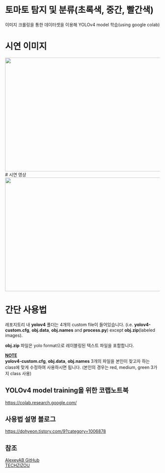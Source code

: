 # 토마토 탐지 및 분류(초록색, 중간, 빨간색)

이미지 크롤링을 통한 데이터셋을 이용해 YOLOv4 model 학습(using google colab)

# 시연 이미지
<img src="https://user-images.githubusercontent.com/113449410/231201778-87bd7c35-4032-4ce6-adf7-8ceacf1b61d5.png" width="700" height="370">
# 시연 영상
<img src="https://user-images.githubusercontent.com/113449410/231329557-e15c7164-6e22-4f77-8938-112d3a0372a4.gif" width="700" height="370">


# 간단 사용법
레포지토리 내 **yolov4** 폴더는 4개의 custom file이 들어있습니다.
(i.e. **yolov4-custom.cfg**, **obj.data**, **obj.names** and **process.py**) except **obj.zip**(labeled images). 

**obj.zip** 파일은 yolo format으로 레이블링된 텍스트 파일을 포함합니다. 
 
**<ins>NOTE</ins>**<br/>
**yolov4-custom.cfg**, **obj.data**, **obj.names** 3개의 파일을 본인이 찾고자 하는 class에 맞게 수정하여 사용하시면 됩니다.
(본인의 경우는 red, medium, green 3가지 class 사용)



## YOLOv4 model training을 위한 코랩노트북

https://colab.research.google.com/

## 사용법 설명 블로그

https://dohyeon.tistory.com/9?category=1006878

## 참조

[AlexeyAB GitHub](https://github.com/AlexeyAB/darknet/)<br/>
[TECHZIZOU](https://techzizou.com/train-a-custom-yolov4-detector-using-google-colab-tutorial-for-beginners/)
